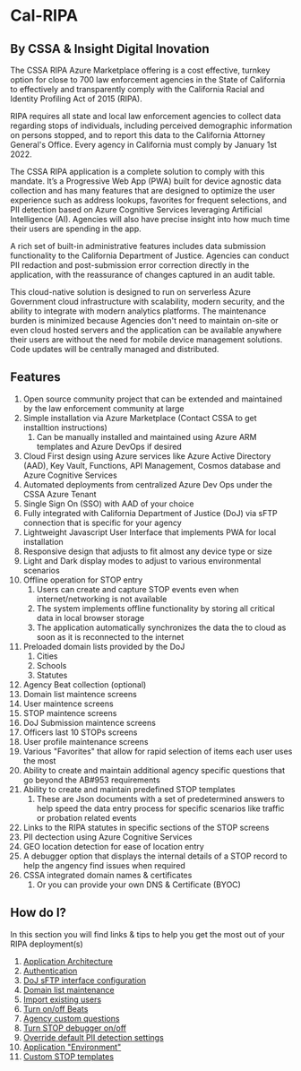 # Cal-RIPA

## By CSSA & Insight Digital Inovation

The CSSA RIPA Azure Marketplace offering is a cost effective, turnkey option for close to 700 law enforcement agencies in the State of California to effectively and transparently comply with the California Racial and Identity Profiling Act of 2015 (RIPA).

RIPA requires all state and local law enforcement agencies to collect data regarding stops of individuals, including perceived demographic information on persons stopped, and to report this data to the California Attorney General's Office. Every agency in California must comply by January 1st 2022.

The CSSA RIPA application is a complete solution to comply with this mandate. It’s a Progressive Web App (PWA) built for device agnostic data collection and has many features that are designed to optimize the user experience such as address lookups, favorites for frequent selections, and PII detection based on Azure Cognitive Services leveraging Artificial Intelligence (AI). Agencies will also have precise insight into how much time their users are spending in the app.

A rich set of built-in administrative features includes data submission functionality to the California Department of Justice. Agencies can conduct PII redaction and post-submission error correction directly in the application, with the reassurance of changes captured in an audit table.

This cloud-native solution is designed to run on serverless Azure Government cloud infrastructure with scalability, modern security, and the ability to integrate with modern analytics platforms. The maintenance burden is minimized because Agencies don't need to maintain on-site or even cloud hosted servers and the application can be available anywhere their users are without the need for mobile device management solutions. Code updates will be centrally managed and distributed.

## Features

1. Open source community project that can be extended and maintained by the law enforcement community at large
2. Simple installation via Azure Marketplace (Contact CSSA to get installtion instructions)
   1. Can be manually installed and maintained using Azure ARM templates and Azure DevOps if desired
3. Cloud First design using Azure services like Azure Active Directory (AAD), Key Vault, Functions, API Management, Cosmos database and Azure Cognitive Services
4. Automated deployments from centralized Azure Dev Ops under the CSSA Azure Tenant
5. Single Sign On (SSO) with AAD of your choice
6. Fully integrated with California Department of Justice (DoJ) via sFTP connection that is specific for your agency
7. Lightweight Javascript User Interface that implements PWA for local installation
8. Responsive design that adjusts to fit almost any device type or size
9. Light and Dark display modes to adjust to various environmental scenarios
10. Offline operation for STOP entry
    1. Users can create and capture STOP events even when internet/networking is not available
    2. The system implements offline functionality by storing all critical data in local browser storage
    3. The application automatically synchronizes the data the to cloud as soon as it is reconnected to the internet
11. Preloaded domain lists provided by the DoJ
    1. Cities
    2. Schools
    3. Statutes   
12. Agency Beat collection (optional)      
12. Domain list maintence screens
13. User maintence screens
14. STOP maintence screens
15. DoJ Submission maintence screens
16. Officers last 10 STOPs screens
17. User profile maintenance screens
18. Various "Favorites" that allow for rapid selection of items each user uses the most
19. Ability to create and maintain additional agency specific questions that go beyond the AB#953 requirements
20. Ability to create and maintain predefined STOP templates
    1. These are Json documents with a set of predetermined answers to help speed the data entry process for specific scenarios like traffic or probation related events
21. Links to the RIPA statutes in specific sections of the STOP screens
22. PII dectection using Azure Cognitive Services
23. GEO location detection for ease of location entry
24. A debugger option that displays the internal details of a STOP record to help the angency find issues when required
25. CSSA integrated domain names & certificates
    1. Or you can provide your own DNS & Certificate (BYOC)

## How do I?

In this section you will find links & tips to help you get the most out of your RIPA deployment(s)

1. [Application Architecture](/Documentation/ARCHITECTURE.md)
2. [Authentication](/Documentation/AUTHENTICATION.md)
3. [DoJ sFTP interface configuration](/Documentation/DOJ-CONFIGURATION.md)
4. [Domain list maintenance](/Documentation/DOMAIN-LISTS.md)
5. [Import existing users](/Documentation/USER-IMPORT.md)
6. [Turn on/off Beats](/Documentation/BEATS.md)
7. [Agency custom questions](/Documentation/AGENCY-QUESTIONS.md)
8. [Turn STOP debugger on/off](/Documentation/STOP-DEBUGGER.md)
9. [Override default PII detection settings](/Documentation/PII-CONFIGURATION.md)
10. [Application "Environment"](/Documentation/APP-ENVIRONMENT.md)
11. [Custom STOP templates](/Documentation/STOP-TEMPLATES.md)
